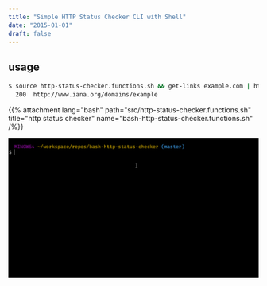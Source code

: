 ```yaml
---
title: "Simple HTTP Status Checker CLI with Shell"
date: "2015-01-01"
draft: false
---
```


## usage

```bash
$ source http-status-checker.functions.sh && get-links example.com | http-check-bulk
  200  http://www.iana.org/domains/example
```


<div class="f6">

  {{% attachment lang="bash" path="src/http-status-checker.functions.sh" title="http status checker" name="bash-http-status-checker.functions.sh" /%}}

</div>


![demo](gif/gTMlml7VHK.gif)